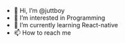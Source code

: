 - 👋 Hi, I’m @juttboy
- 👀 I’m interested in Programming
- 🌱 I’m currently learning React-native
- 📫 How to reach me 

<!---
juttboy/juttboy is a ✨ special ✨ repository because its `README.md` (this file) appears on your GitHub profile.
You can click the Preview link to take a look at your changes.
--->
